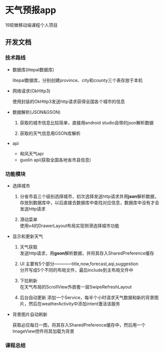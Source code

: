 # 天气预报app
19软微移动端课程个人项目
## 开发文档
### 技术路线
* 数据库(litepal数据库)

    litepal数据库，分别创建province、city和county三个表存放于本机

* 网络请求(OkHttp3)

    使用封装的OkHttp3发送http请求获得全国各个城市的信息

* 数据解析(JSON&GSON)

    1. 获取的城市信息比较简单，直接用android studio自带的json解析数据
    
    2. 获取的天气信息用GSON库解析

* api

    - 和风天气api
    - guolin api(获取全国各地省市县信息)

### 功能模块
* 选择城市

    1. 分省市县三个级别选择城市，初次选择发送http请求并用**json**解析数据，存放到数据库中，以后直接去数据库中查找对应信息，数据库中没有才会发送http请求

    2. 滑动菜单     
    使用v4的DrawerLayout布局实现侧滑选择城市功能

* 显示和更新天气

    1. 天气获取     
    发送http请求，用**gson**解析数据，并将其存入SharedPreference缓存

    2. UI 主要有5个部分————title,now,forecast,aqi,suggestion    
    分开写成5个不同的布局文件，最后include到主布局文件中

    3. 下拉刷新     
    在天气布局的ScrollView外嵌套一层SwipeRefreshLayout

    4. 后台自动更新
    添加一个Service，每半个小时请求天气数据和新的背景图片，然后在weatherActivity中添加intent激活该服务

* 背景图片自动刷新

    获取必应每日一图，将其存入SharedPreference缓存中，然后用一个ImageView控件将其加载为背景

### 课程总结
